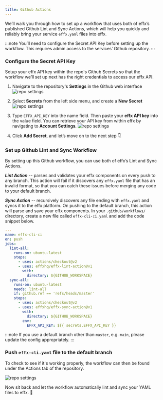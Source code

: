 ```yaml
---
title: Github Actions
---
```


We’ll walk you through how to set up a workflow that uses both of effx’s published Github Lint and Sync Actions, which will help you quickly and reliably bring your service `effx.yaml` files into effx.

:::note
You’ll need to configure the Secret API Key before setting up the workflow. This requires admin access to the services’ Github repository.
:::

### Configure the Secret API Key

Setup your effx API key within the repo's Github Secrets so that the workflow we’ll set up next has the right credentials to access our effx API.

1. Navigate to the repository's **Settings** in the Github web interface
   ![repo settings](/img/Screenshot1-secretAPI.png)

2. Select **Secrets** from the left side menu, and create a **New Secret**
   ![repo settings](/img/Screenshot2-secretAPI.png)

3. Type `EFFX_API_KEY` into the name field. Then paste your **effx API key** into the value field. You can retrieve your API key from within effx by navigating to **Account Settings**.
   ![repo settings](/img/Screenshot3-secretAPI.png)

4. Click **Add Secret**, and let’s move on to the next step 👇

### Set up Github Lint and Sync Workflow

By setting up this Github workflow, you can use both of effx’s Lint and Sync Actions.

_**Lint Action**_ -- parses and validates your effx components on every push to any branch. This action will fail if it discovers any `effx.yaml` file that has an invalid format, so that you can catch these issues before merging any code to your default branch.

_**Sync Action**_ -- recursively discovers any file ending with `effx.yaml` and syncs it to the effx platform. On pushing to the default branch, this action will parse and save your effx components. In your `.github/workflows/` directory, create a new file called `effx-cli-ci.yaml` and add the code snippet below.

```yml title="effx-cli-ci.yaml"
---
name: effx-cli-ci
on: push
jobs:
  lint-all:
    runs-on: ubuntu-latest
    steps:
      - uses: actions/checkout@v2
      - uses: effxhq/effx-lint-action@v1
        with:
          directory: ${GITHUB_WORKSPACE}
  sync-all:
    runs-on: ubuntu-latest
    needs: lint-all
    if: github.ref == 'refs/heads/master'
    steps:
      - uses: actions/checkout@v2
      - uses: effxhq/effx-sync-action@v1
        with:
          directory: ${GITHUB_WORKSPACE}
        env:
          EFFX_API_KEY: ${{ secrets.EFFX_API_KEY }}
```

:::note
If you use a default branch other than `master`, e.g. `main`, please update the config appropriately.
:::

### Push `effx-cli.yaml` file to the default branch

To check to see if it's working properly, the workflow can then be found under the Actions tab of the repository.

![repo settings](/img/github_action_cli.png)

Now sit back and let the workflow automatically lint and sync your YAML files to effx. 💪
